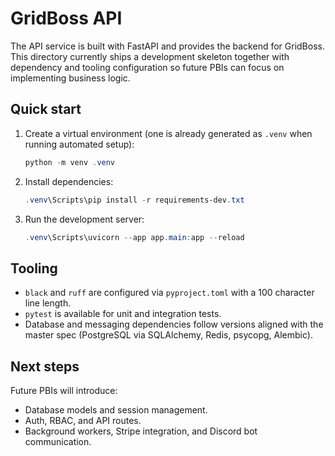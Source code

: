 # GridBoss API

The API service is built with FastAPI and provides the backend for GridBoss. This directory currently ships a development skeleton together with dependency and tooling configuration so future PBIs can focus on implementing business logic.

## Quick start
1. Create a virtual environment (one is already generated as `.venv` when running automated setup):
   ```powershell
   python -m venv .venv
   ```
2. Install dependencies:
   ```powershell
   .venv\Scripts\pip install -r requirements-dev.txt
   ```
3. Run the development server:
   ```powershell
   .venv\Scripts\uvicorn --app app.main:app --reload
   ```

## Tooling
- `black` and `ruff` are configured via `pyproject.toml` with a 100 character line length.
- `pytest` is available for unit and integration tests.
- Database and messaging dependencies follow versions aligned with the master spec (PostgreSQL via SQLAlchemy, Redis, psycopg, Alembic).

## Next steps
Future PBIs will introduce:
- Database models and session management.
- Auth, RBAC, and API routes.
- Background workers, Stripe integration, and Discord bot communication.